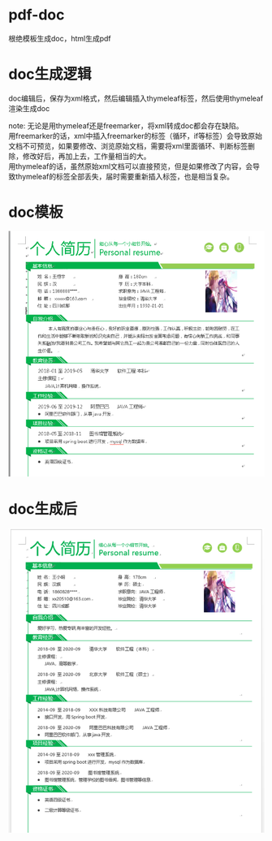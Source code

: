 # pdf-doc
根绝模板生成doc，html生成pdf   
# doc生成逻辑   
doc编辑后，保存为xml格式，然后编辑插入thymeleaf标签，然后使用thymeleaf渲染生成doc 

 note: 无论是用thymeleaf还是freemarker，将xml转成doc都会存在缺陷。  
 用freemarker的话，xml中插入freemarker的标签（循环，if等标签）会导致原始文档不可预览，如果要修改、浏览原始文档，需要将xml里面循环、判断标签删除，修改好后，再加上去，工作量相当的大。  
   用thymeleaf的话，虽然原始xml文档可以直接预览，但是如果修改了内容，会导致thymeleaf的标签全部丢失，届时需要重新插入标签，也是相当复杂。  
# doc模板   
![生成前](https://github.com/lyrric/pdf-doc/blob/master/images/doc-generator-before.png?raw=true "生成前")   
# doc生成后   
![生成后](https://github.com/lyrric/pdf-doc/blob/master/images/doc-generator-after.png?raw=true "生成后")

